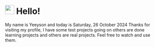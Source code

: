  <h1>
    <img src="https://emojis.slackmojis.com/emojis/images/1643510097/45343/hi.gif?1643510097" width="30"/> 
    Hello!
 </h1>
 <p>
    My name is Yeeyson and today is Saturday, 26 October 2024
    Thanks for visiting my profile, I have some test projects going on others are done learning projects and others are real projects.
    Feel free to watch and use them.
 </p>